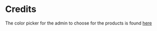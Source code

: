 

# Credits

The color picker for the admin to choose for the products is found [here](https://stackoverflow.com/questions/39859224/how-to-use-html5-color-picker-in-django-admin)